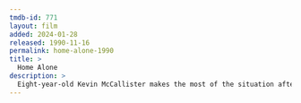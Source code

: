 ```yaml
---
tmdb-id: 771
layout: film
added: 2024-01-28
released: 1990-11-16
permalink: home-alone-1990
title: >
  Home Alone
description: >
  Eight-year-old Kevin McCallister makes the most of the situation after his family unwittingly leaves him behind when they go on Christmas vacation. But when a pair of bungling burglars set their sights on Kevin's house, the plucky kid stands ready to defend his territory. By planting booby traps galore, adorably mischievous Kevin stands his ground as his frantic mother attempts to race home before Christmas Day.
---
```

